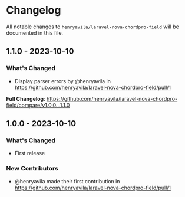 # Changelog

All notable changes to `henryavila/laravel-nova-chordpro-field` will be documented in this file.

## 1.1.0 - 2023-10-10

### What's Changed

- Display parser errors by @henryavila in https://github.com/henryavila/laravel-nova-chordpro-field/pull/1

**Full Changelog**: https://github.com/henryavila/laravel-nova-chordpro-field/compare/v1.0.0...1.1.0


## 1.0.0 - 2023-10-10

### What's Changed

- First release

### New Contributors

- @henryavila made their first contribution in https://github.com/henryavila/laravel-nova-chordpro-field/pull/1
